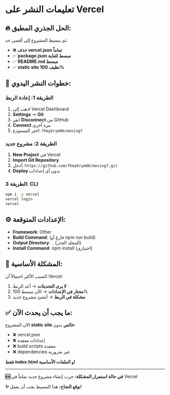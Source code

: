 # تعليمات النشر على Vercel

## 🔥 **الحل الجذري المطبق:**

تم تبسيط المشروع إلى أقصى حد:
- ❌ **حذف vercel.json تماماً**
- ✅ **package.json مبسط للغاية**
- ✅ **README.md مبسط**
- ✅ **static site نظيف 100%**

## 🚀 **خطوات النشر اليدوي:**

### الطريقة 1: إعادة الربط
1. اذهب إلى Vercel Dashboard
2. **Settings** → **Git** 
3. انقر **Disconnect** من GitHub
4. **Connect** مرة أخرى
5. اختر المستودع: `fhmykrym06/moving7`

### الطريقة 2: مشروع جديد
1. **New Project** في Vercel
2. **Import Git Repository**
3. أدخل: `https://github.com/fhmykrym06/moving7.git`
4. **Deploy** بدون أي إعدادات

### الطريقة 3: CLI
```bash
npm i -g vercel
vercel login
vercel
```

## ⚙️ **الإعدادات المتوقعة:**

- **Framework**: Other
- **Build Command**: (فارغ أو npm run build)
- **Output Directory**: `.` (المجلد الجذر)
- **Install Command**: npm install (اختياري)

## 🎯 **المشكلة الأساسية:**

السبب الأكثر احتمالاً أن Vercel:
1. **لا يرى التحديثات** → أعد الربط
2. **محتار في الإعدادات** → الآن مبسط 100%
3. **مشكلة في الربط** → أنشئ مشروع جديد

## ✅ **ما يجب أن يحدث الآن:**

الآن المشروع **static site خالص** بدون:
- ❌ vercel.json
- ❌ إعدادات معقدة  
- ❌ build scripts معقدة
- ❌ dependencies غير ضرورية

**فقط index.html و الملفات الأساسية!**

---

**🆘 في حالة استمرار المشكلة:**
جرب إنشاء مشروع جديد تماماً في Vercel

**✨ توقع النجاح:** هذا التبسيط يجب أن يعمل! 